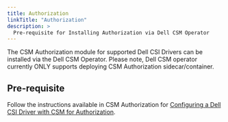 ```yaml
---
title: Authorization
linkTitle: "Authorization"
description: >
  Pre-requisite for Installing Authorization via Dell CSM Operator
---
```


The CSM Authorization module for supported Dell CSI Drivers can be installed via the Dell CSM Operator. Please note, Dell CSM operator currently ONLY supports deploying CSM Authorization sidecar/container.

## Pre-requisite

Follow the instructions available in CSM Authorization for [Configuring a Dell CSI Driver with CSM for Authorization](../../../../authorization/deployment/helm#configuring-a-dell-csi-driver-with-csm-for-authorization).
